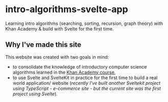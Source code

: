 # intro-algorithms-svelte-app
 Learning intro algorithms (searching, sorting, recursion, graph theory) with Khan Academy & build with Svelte for the first time.

## Why I've made this site
 This website was created with two goals in mind:

 - to consolidate the knowledge of introductory computer science algorithms learned in the [Khan Academy course](https://www.khanacademy.org/computing/computer-science/algorithms),
 - to use Svelte and SvelteKit in practice for the first time to build a real world application/ website (*recently I've built another Sveltekit project using TypeScript - e-commerce site - but the current site was the first project using Svelte*).
